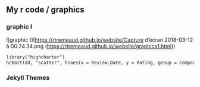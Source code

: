 ## My r code / graphics



### graphic I
![graphic I](https://rtremeaud.github.io/website/Capture d’écran 2018-03-12 à 00.24.34.png (https://rtremeaud.github.io/website/graphics1.html))
```markdown
library("highcharter")
hchart(dd, "scatter", hcaes(x = Review.Date, y = Rating, group = Company.Location))
```


### Jekyll Themes


